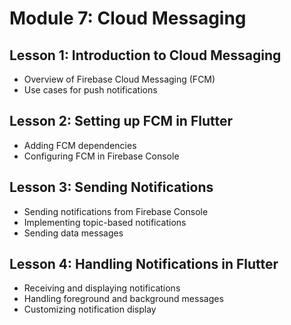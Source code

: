 # Module 7: Cloud Messaging

## Lesson 1: Introduction to Cloud Messaging

- Overview of Firebase Cloud Messaging (FCM)
- Use cases for push notifications

## Lesson 2: Setting up FCM in Flutter

- Adding FCM dependencies
- Configuring FCM in Firebase Console

## Lesson 3: Sending Notifications

- Sending notifications from Firebase Console
- Implementing topic-based notifications
- Sending data messages

## Lesson 4: Handling Notifications in Flutter

- Receiving and displaying notifications
- Handling foreground and background messages
- Customizing notification display
